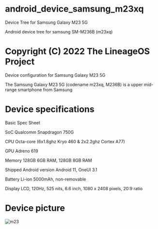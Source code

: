 # android_device_samsung_m23xq
Device Tree for Samsung Galaxy M23 5G

Android device tree for samsung SM-M236B (m23xq)
#
# Copyright (C) 2022 The LineageOS Project

Device configuration for Samsung Galaxy M23 5G

The Samsung Galaxy M23 5G (codename m23xq, M236B) is a upper mid-range smartphone from Samsung

# Device specifications

Basic	Spec Sheet

SoC	Qualcomm Snapdragon 750G

CPU	Octa-core (6x1.8ghz Kryo 460 & 2x2.2ghz Cortex A77)

GPU	Adreno 619

Memory	128GB 6GB RAM, 128GB 8GB RAM

Shipped Android version	Android 11, OneUI 3.1

Battery	Li-ion 5000mAh, non-removable

Display	LCD, 120Hz, 525 nits, 6.6 inch, 1080 x 2408 pixels, 20:9 ratio

# Device picture

![m23](https://user-images.githubusercontent.com/31782624/205670871-a460acce-c660-4dce-aa78-834673677a21.jpg)
